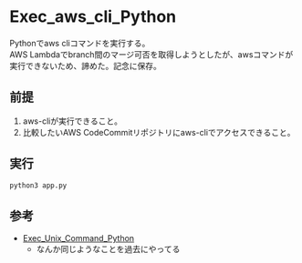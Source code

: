 # Exec_aws_cli_Python

Pythonでaws cliコマンドを実行する。  
AWS Lambdaでbranch間のマージ可否を取得しようとしたが、awsコマンドが実行できないため、諦めた。記念に保存。

## 前提

1. aws-cliが実行できること。
2. 比較したいAWS CodeCommitリポジトリにaws-cliでアクセスできること。

## 実行

``` sh
python3 app.py
```

## 参考

- [Exec_Unix_Command_Python](https://github.com/SampleUser0001/Exec_Unix_Command_Python)
  - なんか同じようなことを過去にやってる